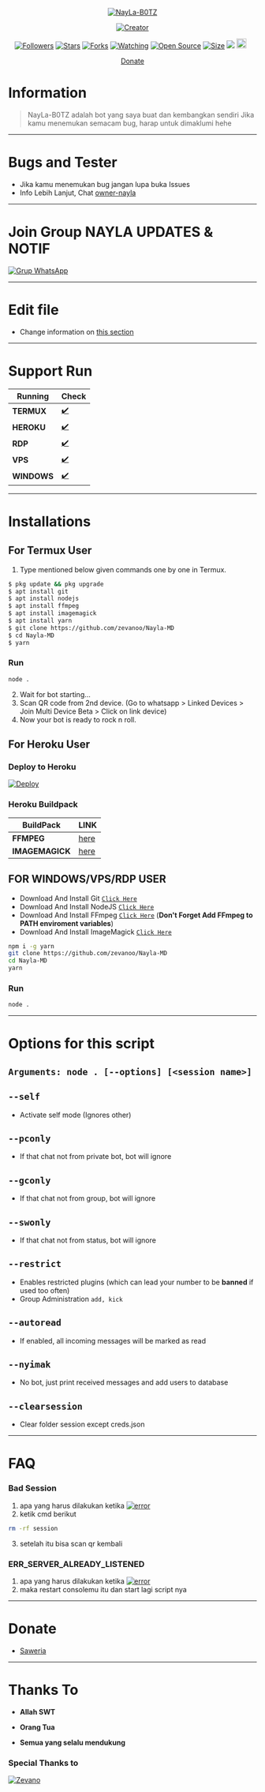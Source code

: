 </p>
<p align="center">
<a href="#"><img title="NayLa-B0TZ" src="https://img.shields.io/badge/NayLa-B0TZ-green?colorA=%23ff0000&colorB=%23017e40&style=for-the-badge"></a>
</p>
<p align="center">
<a href="https://github.com/zevanoo/Nayla-MD"><img title="Creator" src="https://img.shields.io/badge/Recode-Zevano-red.svg?style=for-the-badge&logo=github"></a>
</p>
<p align="center">
<a href="https://github.com/zevanoo/followers"><img title="Followers" src="https://img.shields.io/github/followers/zevanoo ?color=red&style=flat-square"></a>
<a href="https://github.com/zevanoo/Nayla-MD/stargazers/"><img title="Stars" src="https://img.shields.io/github/stars/zevanoo/Nayla-MD?color=blue&style=flat-square"></a>
<a href="https://github.com/zevanoo/Nayla-MD/network/members"><img title="Forks" src="https://img.shields.io/github/forks/zevanoo/Nayla-MD-MD?color=red&style=flat-square"></a>
<a href="https://github.com/zevanoo/Nayla-MD/watchers"><img title="Watching" src="https://img.shields.io/github/watchers/zevanoo/Nayla-MD?label=Watchers&color=blue&style=flat-square"></a>
<a href="https://github.com/zevanoo/Nayla-MD"><img title="Open Source" src="https://badges.frapsoft.com/os/v2/open-source.svg?v=103"></a>
<a href="https://github.com/zevanoo/Nayla-MD/"><img title="Size" src="https://img.shields.io/github/repo-size/zevanoo/Nayla-MD?style=flat-square&color=green"></a>
<a href="https://hits.seeyoufarm.com"><img src="https://hits.seeyoufarm.com/api/count/incr/badge.svg?url=https%3A%2F%2Fgithub.com%2Fzevanoo%2FNayla-MD&count_bg=%2379C83D&title_bg=%23555555&icon=probot.svg&icon_color=%2300FF6D&title=hits&edge_flat=false"/></a>
<a href="https://github.com/zevanoo/Nayla-MD/graphs/commit-activity"><img height="20" src="https://img.shields.io/badge/Maintained%3F-no-green.svg"></a>&nbsp;&nbsp;
</p>

<p align="center">
  <a href="https://github.com/zevanoo/Nayla-MD#Donate">Donate</a>
</p>
</div>




# Information

> NayLa-B0TZ adalah bot yang saya buat dan kembangkan sendiri
> Jika kamu menemukan semacam bug, harap untuk dimaklumi hehe

---------

# Bugs and Tester

* Jika kamu menemukan bug jangan lupa buka Issues
* Info Lebih Lanjut, Chat [owner-nayla](https://wa.me/6289520306297)

---------

# Join Group NAYLA UPDATES & NOTIF
[![Grup WhatsApp](https://img.shields.io/badge/WhatsApp%20Group-25D366?style=for-the-badge&logo=whatsapp&logoColor=white)](https://chat.whatsapp.com/IS1V1LKUy16Fjd08uPtTdP) 

---------

# Edit file
* Change information on [this section](https://github.com/zevanoo/Nayla-MD/edit/main/config.js)

---------

# Support Run
| Running | Check |
|--------|--------|
| **TERMUX** |[✔️](https://github.com/termux/termux-app) |
| **HEROKU** |[✔️](https://heroku.com) |
| **RDP** |[✔️](https://github.com/zevanoo) |
| **VPS** |[✔️](https://github.com/zevanoo) |
| **WINDOWS** |[✔️](https://github.com/zevanoo) |

---------

# Installations

## For Termux User
1. Type mentioned below given commands one by one in Termux.
```sh
$ pkg update && pkg upgrade
$ apt install git
$ apt install nodejs
$ apt install ffmpeg
$ apt install imagemagick
$ apt install yarn
$ git clone https://github.com/zevanoo/Nayla-MD
$ cd Nayla-MD
$ yarn
```

### Run

```bash
node .
```
2. Wait for bot starting...
3. Scan QR code from 2nd device. (Go to whatsapp > Linked Devices > Join Multi Device Beta > Click on link device)
4. Now your bot is ready to rock n roll.


## For Heroku User

### Deploy to Heroku
[![Deploy](https://www.herokucdn.com/deploy/button.svg)](https://heroku.com/deploy?template=https://github.com/zevanoo/Nayla-MD)

### Heroku Buildpack
| BuildPack | LINK |
|--------|--------|
| **FFMPEG** |[here](https://github.com/jonathanong/heroku-buildpack-ffmpeg-latest) |
| **IMAGEMAGICK** | [here](https://github.com/DuckyTeam/heroku-buildpack-imagemagick) |


## FOR WINDOWS/VPS/RDP USER

* Download And Install Git [`Click Here`](https://git-scm.com/downloads)
* Download And Install NodeJS [`Click Here`](https://nodejs.org/en/download)
* Download And Install FFmpeg [`Click Here`](https://ffmpeg.org/download.html) (**Don't Forget Add FFmpeg to PATH enviroment variables**)
* Download And Install ImageMagick [`Click Here`](https://imagemagick.org/script/download.php)

```bash
npm i -g yarn
git clone https://github.com/zevanoo/Nayla-MD
cd Nayla-MD
yarn
```

### Run

```bash
node .
```

---------

# Options for this script

## ```Arguments: node . [--options] [<session name>]```

## `--self`
* Activate self mode (Ignores other)

## `--pconly`
* If that chat not from private bot, bot will ignore

## `--gconly`
* If that chat not from group, bot will ignore

## `--swonly`
* If that chat not from status, bot will ignore

## `--restrict`
* Enables restricted plugins (which can lead your number to be **banned** if used too often)
* Group Administration `add, kick`

## `--autoread`
* If enabled, all incoming messages will be marked as read

## `--nyimak`
* No bot, just print received messages and add users to database

## `--clearsession`
* Clear folder session except creds.json

---------

# FAQ

### Bad Session
1. apa yang harus dilakukan ketika
<a href="https://github.com/zevanoo"><img src="https://telegra.ph/file/cca8fcbd223bacb684e85.jpg" title="error"></a>
2. ketik cmd berikut
```bash
rm -rf session
```
3. setelah itu bisa scan qr kembali

### ERR_SERVER_ALREADY_LISTENED
1. apa yang harus dilakukan ketika
<a href="https://github.com/zevanoo"><img src="https://telegra.ph/file/c655da7517ab18eeaf8a1.jpg" title="error"></a>
2. maka restart consolemu itu dan start lagi script nya

---------

# Donate
- [Saweria](https://saweria.co/Scaff)

---------

# Thanks To 
* **Allah SWT**

* **Orang Tua**

* **Semua yang selalu mendukung**


### Special Thanks to

[![Zevano](https://github.com/zevanoo.png?size=100)](https://github.com/zevanoo)